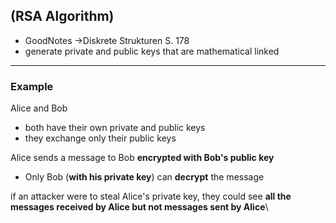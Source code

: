 ## (RSA Algorithm)
- GoodNotes ->Diskrete Strukturen S. 178
- generate private and public keys that are mathematical linked 
---

### Example 
Alice and Bob
- both have their own private and public keys 
- they exchange only their public keys 

Alice sends a message to Bob **encrypted with Bob's public key**
- Only Bob (**with his private key**) can **decrypt** the message 

if an attacker were to steal Alice's private key, they could see **all the messages received by Alice but not messages sent by Alice**\
